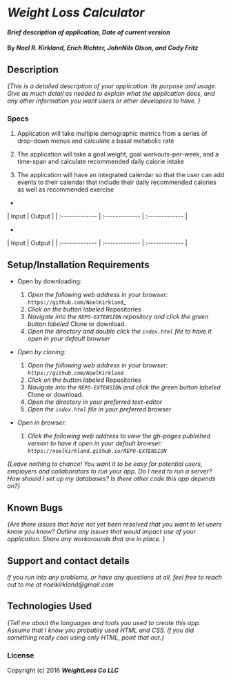 # _Weight Loss Calculator_

#### _Brief description of application, Date of current version_

#### By _**Noel R. Kirkland, Erich Richter, JohnNils Olson, and Cody Fritz**_

## Description

_{This is a detailed description of your application. Its purpose and usage.  Give as much detail as needed to explain what the application does, and any other information you want users or other developers to have. }_

### Specs

1. Application will take multiple demographic metrics from a series of drop-down menus and calculate a basal metabolic rate

2. The application will take a goal weight, goal workouts-per-week, and a time-span and calculate recommended daily calorie intake

3. The application will have an integrated calendar so that the user can add events to their calendar that include their daily recommended calories as well as recommended exercise 

* 
| Input | Output |
| :------------- | :------------- | :------------- |

* 
| Input | Output |
| :-------------     | :------------- | :------------- |

## Setup/Installation Requirements

* Open by downloading:
  1. _Open the following web address in your browser:_
`https://github.com/NoelKirkland`_
  2. _Click on the button labeled_ Repositories
  3. _Navigate into the `REPO-EXTENSION` repository and click the green button labeled_ Clone or download.
  4. _Open the directory and double click the `index.html` file to have it open in your default browser_

* _Open by cloning:_
  1. _Open the following web address in your browser:
`https://github.com/NoelKirkland`_
  2. _Click on the button labeled_ Repositories
  3. _Navigate into the `REPO-EXTENSION` and click the green button labeled_ Clone or download.
  4. _Open the directory in your preferred text-editor_
  5. _Open the `index.html` file in your preferred browser_

* _Open in browser:_
  1. _Click the following web address to view the gh-pages published version to have it open in your default browser:
`https://noelkirkland.github.io/REPO-EXTENSION`_

_{Leave nothing to chance! You want it to be easy for potential users, employers and collaborators to run your app. Do I need to run a server? How should I set up my databases? Is there other code this app depends on?}_



## Known Bugs

_{Are there issues that have not yet been resolved that you want to let users know you know?  Outline any issues that would impact use of your application.  Share any workarounds that are in place. }_

## Support and contact details

_If you run into any problems, or have any questions at all, feel free to reach out to me at noelkirkland@gmail.com_

## Technologies Used

_{Tell me about the languages and tools you used to create this app. Assume that I know you probably used HTML and CSS. If you did something really cool using only HTML, point that out.}_

### License

Copyright (c) 2016 **_WeightLoss Co LLC_**